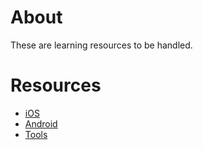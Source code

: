 # About

These are learning resources to be handled.

# Resources

- [iOS](/iOS/iOS.md)
- [Android](/Android/Android.md)
- [Tools](/Tools/Tools.md)